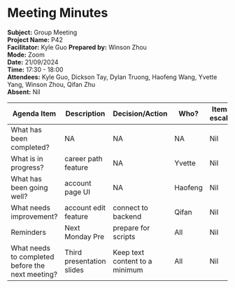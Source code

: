 # Meeting Minutes

**Subject:** Group Meeting   
**Project Name:** P42   
**Facilitator:** Kyle Guo
**Prepared by:** Winson Zhou   
**Mode:** Zoom   
**Date:** 21/09/2024   
**Time:** 17:30 - 18:00  
**Attendees:** Kyle Guo, Dickson Tay, Dylan Truong, Haofeng Wang, Yvette Yang, Winson Zhou, Qifan Zhu   
**Absent:** Nil  

Agenda Item | Description | Decision/Action | Who? | Items for escalation |
| --------- | ----------- | --------------- | ---- | -------------------- |
| What has been completed? | NA | NA | NA | Nil
| What is in progress? | career path feature | NA | Yvette | Nil | 
| What has been going well?| account page UI| NA | Haofeng | Nil |
| What needs improvement? | account edit feature | connect to backend | Qifan | Nil | 
| Reminders | Next Monday Pre | prepare for scripts | All | Nil | 
| What needs to completed before the next meeting? | Third presentation slides | Keep text content to a minimum | All | Nil |